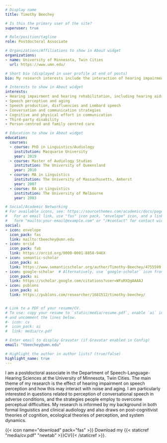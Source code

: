 ```yaml
---
# Display name
title: Timothy Beechey

# Is this the primary user of the site?
superuser: true

# Role/position/tagline
role: Postdoctoral Associate

# Organizations/Affiliations to show in About widget
organizations:
- name: University of Minnesota, Twin Cities
  url: https://www.umn.edu/

# Short bio (displayed in user profile at end of posts)
bio: My research interests include the interaction of hearing impairment and speech perception, especially in relation to interactive communication.

# Interests to show in About widget
interests:
- Hearing impairment and hearing rehabilitation, including hearing aids and cochlear implants
- Speech perception and aging
- Speech production, disfluencies and Lombard speech
- Conversation and communication strategies
- Cognitive and physical effort in communication
- Third-party disability
- Person-centred and family centred care

# Education to show in About widget
education:
  courses:
  - course: PhD in Linguistics/Audiology
    institution: Macquarie University
    year: 2019
  - course: Master of Audiology Studies
    institution: The University of Queensland
    year: 2010
  - course: MA in Linguistics
    institution: The University of Massachusetts, Amherst
    year: 2007
  - course: BA in Linguistics
    institution: The University of Melbourne
    year: 2003

# Social/Academic Networking
# For available icons, see: https://sourcethemes.com/academic/docs/page-builder/#icons
#   For an email link, use "fas" icon pack, "envelope" icon, and a link in the
#   form "mailto:your-email@example.com" or "/#contact" for contact widget.
social:
- icon: envelope
  icon_pack: fas
  link: mailto:tbeechey@umn.edu
- icon: orcid
  icon_pack: fab
  link: https://orcid.org/0000-0001-8858-946X
- icon: semantic-scholar
  icon_pack: ai
  link: https://www.semanticscholar.org/author/Timothy-Beechey/4755599
- icon: google-scholar  # Alternatively, use `google-scholar` icon from `ai` icon pack
  icon_pack: ai
  link: https://scholar.google.com/citations?user=WFuRXQgAAAAJ
- icon: publons
  icon_pack: ai
  link: https://publons.com/researcher/1681512/timothy-beechey/


# Link to a PDF of your resume/CV.
# To use: copy your resume to `static/media/resume.pdf`, enable `ai` icons in `params.toml`, 
# and uncomment the lines below.
#- icon: cv
#  icon_pack: ai
#  link: media/cv.pdf

# Enter email to display Gravatar (if Gravatar enabled in Config)
email: "tbeechey@umn.edu"

# Highlight the author in author lists? (true/false)
highlight_name: true
---
```


I am a postdoctoral associate in the Department of Speech-Language-Hearing Sciences at the University of Minnesota, Twin Cities. The main theme of my research is the effect of hearing impairment on speech perception and how this may interact with noise and aging. I am particularly interested in questions related to perception of conversational speech in adverse conditions, and the strategies people employ to overcome perceptual difficulties. My research is informed by my background in both formal linguistics and clinical audiology and also draws on post-cognitivist theories of cognition, ecological theories of perception, and system dynamics.



{{< icon name="download" pack="fas" >}} Download my {{< staticref "media/cv.pdf" "newtab" >}}CV{{< /staticref >}}.
